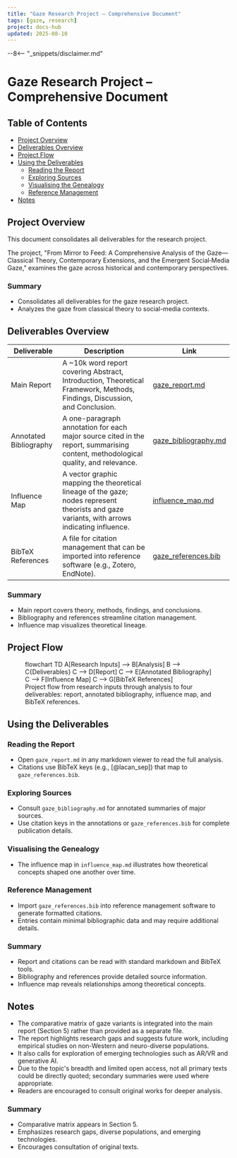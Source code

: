 ```yaml
---
title: "Gaze Research Project – Comprehensive Document"
tags: [gaze, research]
project: docs-hub
updated: 2025-08-10
---
```


--8<-- "_snippets/disclaimer.md"

# Gaze Research Project – Comprehensive Document

## Table of Contents

- [Project Overview](#project-overview)
- [Deliverables Overview](#deliverables-overview)
- [Project Flow](#project-flow)
- [Using the Deliverables](#using-the-deliverables)
  - [Reading the Report](#reading-the-report)
  - [Exploring Sources](#exploring-sources)
  - [Visualising the Genealogy](#visualising-the-genealogy)
  - [Reference Management](#reference-management)
- [Notes](#notes)

## Project Overview

This document consolidates all deliverables for the research project.

The project, "From Mirror to Feed: A Comprehensive Analysis of the Gaze—Classical Theory, Contemporary Extensions, and the Emergent Social‑Media Gaze," examines the gaze across historical and contemporary perspectives.

### Summary

- Consolidates all deliverables for the gaze research project.
- Analyzes the gaze from classical theory to social-media contexts.

## Deliverables Overview

| Deliverable | Description | Link |
| --- | --- | --- |
| Main Report | A ~10k word report covering Abstract, Introduction, Theoretical Framework, Methods, Findings, Discussion, and Conclusion. | [gaze_report.md](gaze_report.md) |
| Annotated Bibliography | A one-paragraph annotation for each major source cited in the report, summarising content, methodological quality, and relevance. | [gaze_bibliography.md](gaze_bibliography.md) |
| Influence Map | A vector graphic mapping the theoretical lineage of the gaze; nodes represent theorists and gaze variants, with arrows indicating influence. | [influence_map.md](influence_map.md) |
| BibTeX References | A file for citation management that can be imported into reference software (e.g., Zotero, EndNote). | [gaze_references.bib](gaze_references.bib) |

### Summary

- Main report covers theory, methods, findings, and conclusions.
- Bibliography and references streamline citation management.
- Influence map visualizes theoretical lineage.

## Project Flow

<figure aria-label="Diagram showing project flow from research inputs through analysis to deliverables">
<div class="mermaid">
flowchart TD
    A[Research Inputs] --> B[Analysis]
    B --> C{Deliverables}
    C --> D[Report]
    C --> E[Annotated Bibliography]
    C --> F[Influence Map]
    C --> G[BibTeX References]
</div>
<figcaption>Project flow from research inputs through analysis to four deliverables: report, annotated bibliography, influence map, and BibTeX references.</figcaption>
</figure>

## Using the Deliverables

### Reading the Report

- Open `gaze_report.md` in any markdown viewer to read the full analysis.
- Citations use BibTeX keys (e.g., [@lacan_sep]) that map to
  `gaze_references.bib`.

### Exploring Sources

- Consult `gaze_bibliography.md` for annotated summaries of major sources.
- Use citation keys in the annotations or `gaze_references.bib` for complete
  publication details.

### Visualising the Genealogy

- The influence map in `influence_map.md` illustrates how theoretical concepts
  shaped one another over time.

### Reference Management

- Import `gaze_references.bib` into reference management software to generate
  formatted citations.
- Entries contain minimal bibliographic data and may require additional
  details.

### Summary

- Report and citations can be read with standard markdown and BibTeX tools.
- Bibliography and references provide detailed source information.
- Influence map reveals relationships among theoretical concepts.

## Notes

- The comparative matrix of gaze variants is integrated into the main report (Section 5) rather than provided as a separate file.
- The report highlights research gaps and suggests future work, including empirical studies on non-Western and neuro-diverse populations.
- It also calls for exploration of emerging technologies such as AR/VR and generative AI.
- Due to the topic's breadth and limited open access, not all primary texts could be directly quoted; secondary summaries were used where appropriate.
- Readers are encouraged to consult original works for deeper analysis.

### Summary

- Comparative matrix appears in Section 5.
- Emphasizes research gaps, diverse populations, and emerging technologies.
- Encourages consultation of original texts.

